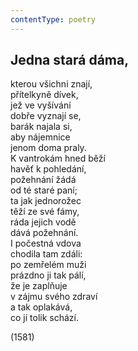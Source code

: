 ```yaml
---
contentType: poetry
---
```


<section>

## Jedna stará dáma,

kterou všichni znají,  
přítelkyně dívek,  
jež ve vyšívání  
dobře vyznají se,  
barák najala si,  
aby nájemnice  
jenom doma praly.  
K vantrokám hned běží  
havěť k pohledání,  
požehnání žádá  
od té staré paní;  
ta jak jednorožec  
těží ze své fámy,  
ráda jejich vodě  
dává požehnání.  
I počestná vdova  
chodila tam zdáli:  
po zemřelém muži  
prázdno ji tak pálí,  
že je zaplňuje  
v zájmu svého zdraví  
a tak oplakává,  
co jí tolik schází.

(1581)

</section>
